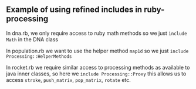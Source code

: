 ## Example of using refined includes in ruby-processing
In dna.rb, we only require access to ruby math methods so we just `include Math` in the DNA class

In population.rb we want to use the helper method `map1d` so we just `include Processing::HelperMethods`

In rocket.rb we require similar access to processing methods as available to java inner classes, so here we `include Processing::Proxy` this allows us to access `stroke`, `push_matrix`, `pop_matrix`, `rotate` etc.
